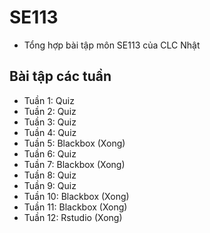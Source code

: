 # SE113

- Tổng hợp bài tập môn SE113 của CLC Nhật

## Bài tập các tuần

- Tuần 1: Quiz
- Tuần 2: Quiz
- Tuần 3: Quiz
- Tuần 4: Quiz
- Tuần 5: Blackbox (Xong)
- Tuần 6: Quiz
- Tuần 7: Blackbox (Xong)
- Tuần 8: Quiz
- Tuần 9: Quiz
- Tuần 10: Blackbox (Xong)
- Tuần 11: Blackbox (Xong)
- Tuần 12: Rstudio (Xong)